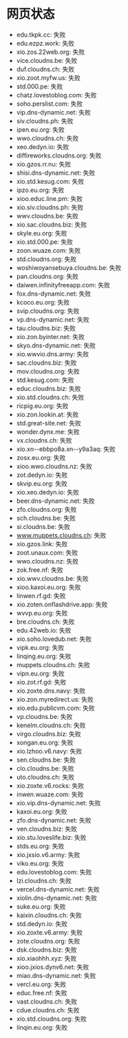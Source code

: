 # 网页状态
- edu.tkpk.cc: 失败
- edu.ezpz.work: 失败
- xio.zos.22web.org: 失败
- vice.cloudns.be: 失败
- duf.cloudns.ch: 失败
- xio.zoot.myfw.us: 失败
- std.000.pe: 失败
- chatz.lovestoblog.com: 失败
- soho.perslist.com: 失败
- vip.dns-dynamic.net: 失败
- siv.cloudns.ph: 失败
- ipen.eu.org: 失败
- wwo.cloudns.ch: 失败
- xeo.dedyn.io: 失败
- diffireworks.cloudns.org: 失败
- xio.gzos.rr.nu: 失败
- shisi.dns-dynamic.net: 失败
- xio.std.kesug.com: 失败
- ipzo.eu.org: 失败
- xioo.educ.line.pm: 失败
- xio.siv.cloudns.ph: 失败
- wwv.cloudns.be: 失败
- xio.sac.cloudns.biz: 失败
- skyle.eu.org: 失败
- xio.std.000.pe: 失败
- zoon.wuaze.com: 失败
- std.cloudns.org: 失败
- woshiwoyansebuya.cloudns.be: 失败
- pan.cloudns.org: 失败
- daiwen.infinityfreeapp.com: 失败
- fox.dns-dynamic.net: 失败
- kcoco.eu.org: 失败
- svip.cloudns.org: 失败
- vp.dns-dynamic.net: 失败
- tau.cloudns.biz: 失败
- xio.zon.byinter.net: 失败
- skyo.dns-dynamic.net: 失败
- xio.wwvio.dns.army: 失败
- sac.cloudns.biz: 失败
- mov.cloudns.org: 失败
- std.kesug.com: 失败
- educ.cloudns.biz: 失败
- xio.std.cloudns.ch: 失败
- ricpig.eu.org: 失败
- xio.zon.lookin.at: 失败
- std.great-site.net: 失败
- wonder.dynx.me: 失败
- vx.cloudns.ch: 失败
- xio.xn--ebbpo8a.xn--y9a3aq: 失败
- zosx.eu.org: 失败
- xioo.wwo.cloudns.nz: 失败
- zot.dedyn.io: 失败
- skvip.eu.org: 失败
- xio.xeo.dedyn.io: 失败
- beer.dns-dynamic.net: 失败
- zfo.cloudns.org: 失败
- sch.cloudns.be: 失败
- si.cloudns.be: 失败
- www.muppets.cloudns.ch: 失败
- xio.gzos.link: 失败
- zoot.unaux.com: 失败
- wwo.cloudns.nz: 失败
- zok.free.nf: 失败
- xio.wwv.cloudns.be: 失败
- xioo.kaxoi.eu.org: 失败
- linwen.rf.gd: 失败
- xio.zoten.onflashdrive.app: 失败
- wvvp.eu.org: 失败
- bre.cloudns.ch: 失败
- edu.42web.io: 失败
- xio.soho.lovedub.net: 失败
- vipk.eu.org: 失败
- linqing.eu.org: 失败
- muppets.cloudns.ch: 失败
- vipn.eu.org: 失败
- xio.zot.rf.gd: 失败
- xio.zoxte.dns.navy: 失败
- xio.zon.myredirect.us: 失败
- xio.edu.publicvm.com: 失败
- vp.cloudns.be: 失败
- kenelm.cloudns.ch: 失败
- virgo.cloudns.biz: 失败
- xongan.eu.org: 失败
- xio.lzhoo.v6.navy: 失败
- sen.cloudns.be: 失败
- clo.cloudns.be: 失败
- uto.cloudns.ch: 失败
- xio.zoxte.v6.rocks: 失败
- inwen.wuaze.com: 失败
- xio.vip.dns-dynamic.net: 失败
- kaxoi.eu.org: 失败
- zfo.dns-dynamic.net: 失败
- ven.cloudns.biz: 失败
- xio.stu.loveslife.biz: 失败
- stds.eu.org: 失败
- xio.jxsio.v6.army: 失败
- viko.eu.org: 失败
- edu.lovestoblog.com: 失败
- lzi.cloudns.ch: 失败
- vercel.dns-dynamic.net: 失败
- xiolin.dns-dynamic.net: 失败
- suke.eu.org: 失败
- kaixin.cloudns.ch: 失败
- std.dedyn.io: 失败
- xio.zoxte.v6.army: 失败
- zote.cloudns.org: 失败
- dsk.cloudns.biz: 失败
- xio.xiaohhh.xyz: 失败
- xioo.jxios.dynv6.net: 失败
- miao.dns-dynamic.net: 失败
- vercl.eu.org: 失败
- educ.free.nf: 失败
- vast.cloudns.ch: 失败
- cdue.cloudns.ch: 失败
- xio.std.cloudns.org: 失败
- linqin.eu.org: 失败
